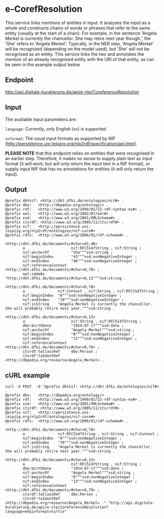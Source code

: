 # e-CorefResolution
This service links mentions of entities in input. It analyses the input as a whole and constructs chains of words or phrases that refer to the same entity (usually at the start of a chain). For example, in the sentence 'Angela Merkel is currently the chancellor. She may retire next year though.', the 'She' refers to 'Angela Merkel'. Typically, in the NER step, 'Angela Merkel' will be recognized (depending on the model used), but 'She' will not be recognised as an entity. This service links the two and annotates the mention of an already recognized entity with the URI of that entity, as can be seen in the example output below.

## Endpoint
http://api.digitale-kuratierung.de/api/e-nlp/CoreferenceResolution

## Input
The available input parameters are:

`language`: Currently, only English (`en`) is supported 

`informat`: The usual input formats as supported by NIF (http://persistence.uni-leipzig.org/nlp2rdf/specification/api.html).

**PLEASE NOTE** that this endpoint relies on entities that were recognised in an earlier step. Therefore, it makes no sense to supply plain text as input format (it will work, but will only return the input text in a NIF format), or supply input NIF that has no annotations for entities (it will only return the input).

## Output
```
@prefix dktnif: <http://dkt.dfki.de/ontologies/nif#> .
@prefix dbo:   <http://dbpedia.org/ontology/> .
@prefix rdf:   <http://www.w3.org/1999/02/22-rdf-syntax-ns#> .
@prefix owl:   <http://www.w3.org/2002/07/owl#> .
@prefix xsd:   <http://www.w3.org/2001/XMLSchema#> .
@prefix itsrdf: <http://www.w3.org/2005/11/its/rdf#> .
@prefix nif:   <http://persistence.uni-leipzig.org/nlp2rdf/ontologies/nif-core#> .
@prefix rdfs:  <http://www.w3.org/2000/01/rdf-schema#> .

<http://dkt.dfki.de/documents/#char=43,46>
        a                     nif:RFC5147String , nif:String ;
        nif:anchorOf          "She"^^xsd:string ;
        nif:beginIndex        "43"^^xsd:nonNegativeInteger ;
        nif:endIndex          "46"^^xsd:nonNegativeInteger ;
        nif:referenceContext  <http://dkt.dfki.de/documents/#char=0,78> ;
        owl:sameAs            "http://dkt.dfki.de/documents/#char=0,13"^^xsd:string .

<http://dkt.dfki.de/documents/#char=0,78>
        a               nif:Context , nif:String , nif:RFC5147String ;
        nif:beginIndex  "0"^^xsd:nonNegativeInteger ;
        nif:endIndex    "78"^^xsd:nonNegativeInteger ;
        nif:isString    "Angela Merkel is currently the chancellor. She will probably retire next year."^^xsd:string .

<http://dkt.dfki.de/documents/#char=0,13>
        a                     nif:String , nif:RFC5147String ;
        dbo:birthDate         "1954-07-17"^^xsd:date ;
        nif:anchorOf          "Angela Merkel"^^xsd:string ;
        nif:beginIndex        "0"^^xsd:nonNegativeInteger ;
        nif:endIndex          "13"^^xsd:nonNegativeInteger ;
        nif:referenceContext  <http://dkt.dfki.de/documents/#char=0,78> ;
        itsrdf:taClassRef     dbo:Person ;
        itsrdf:taIdentRef     <http://dbpedia.org/resource/Angela_Merkel> .
```



## cURL example
```
curl -X POST  -d "@prefix dktnif: <http://dkt.dfki.de/ontologies/nif#> .
@prefix dbo:   <http://dbpedia.org/ontology/> .
@prefix rdf:   <http://www.w3.org/1999/02/22-rdf-syntax-ns#> .
@prefix xsd:   <http://www.w3.org/2001/XMLSchema#> .
@prefix itsrdf: <http://www.w3.org/2005/11/its/rdf#> .
@prefix nif:   <http://persistence.uni-leipzig.org/nlp2rdf/ontologies/nif-core#> .
@prefix rdfs:  <http://www.w3.org/2000/01/rdf-schema#> .

<http://dkt.dfki.de/documents/#char=0,78>
        a               nif:RFC5147String , nif:String , nif:Context ;
        nif:beginIndex  "0"^^xsd:nonNegativeInteger ;
        nif:endIndex    "78"^^xsd:nonNegativeInteger ;
        nif:isString    "Angela Merkel is currently the chancellor. She will probably retire next year."^^xsd:string .

<http://dkt.dfki.de/documents/#char=0,13>
        a                     nif:RFC5147String , nif:String ;
        dbo:birthDate         "1954-07-17"^^xsd:date ;
        nif:anchorOf          "Angela Merkel"^^xsd:string ;
        nif:beginIndex        "0"^^xsd:nonNegativeInteger ;
        nif:endIndex          "13"^^xsd:nonNegativeInteger ;
        nif:referenceContext  <http://dkt.dfki.de/documents/#char=0,78> ;
        itsrdf:taClassRef     dbo:Person ;
        itsrdf:taIdentRef     <http://dbpedia.org/resource/Angela_Merkel> ." "http://api.digitale-kuratierung.de/api/e-nlp/CoreferenceResolution?language=en&informat=turtle"
```



